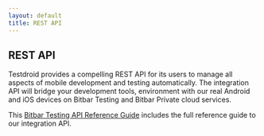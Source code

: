 ```yaml
---
layout: default
title: REST API
---
```



## REST API

Testdroid provides a compelling REST API for its users to manage all aspects of mobile development and testing automatically. The integration API will bridge your development tools, environment with our real Android and iOS devices on Bitbar Testing and Bitbar Private cloud services.

This [Bitbar Testing API Reference Guide]({{site.github.url}}/testdroid-cloud-integration/api/) includes the full reference guide to our integration API.